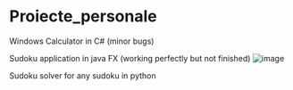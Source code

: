 # Proiecte_personale

Windows Calculator in C# (minor bugs)

Sudoku application in java FX (working perfectly but not finished)
![image](https://user-images.githubusercontent.com/100803383/201763208-e18a4537-cb2c-4c35-8487-56a9e30cb83c.png)

Sudoku solver for any sudoku in python 
